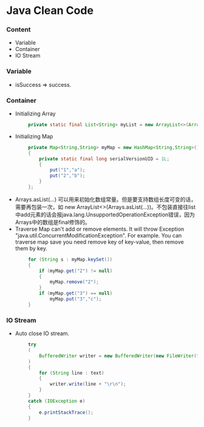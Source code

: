 # Java Clean Code

<h3 id="content">Content</h3>

- Variable
- Container
- IO  Stream



### Variable

- isSuccess => success.

### Container

- Initializing Array

```java
		private static final List<String> myList = new ArrayList<>(Arrays.asList("a","b"));
```

- Initializing Map

```java
        private Map<String,String> myMap = new HashMap<String,String>()
        {
            private static final long serialVersionUID = 1L;
            {
                put("1","a");
                put("2","b");
            }
        };
```

- Arrays.asList(...) 可以用来初始化数组常量。但是要支持数组长度可变的话，需要再包装一次，如 new ArrayList<>(Arrays.asList(...))。不包装直接往list中add元素的话会报java.lang.UnsupportedOperationException错误，因为Arrays中的数组是final修饰的。
- Traverse Map can't add or remove elements. It will throw Exception "java.util.ConcurrentModificationException". For example. You can traverse map save you need remove key of key-value, then remove them by key.

```java
        for (String s : myMap.keySet())
        {
            if (myMap.get("2") != null)
            {
                myMap.remove("2");
            }
            if (myMap.get("3") == null)
                myMap.put("3","c");
        }
```



### IO Stream

- Auto close IO stream.

```java
        try
        (
            BufferedWriter writer = new BufferedWriter(new FileWriter(file));
        )
        {
            for (String line : text)
            {
                writer.write(line + "\r\n");
            }
        }
        catch (IOException e)
        {
            e.printStackTrace();
        }
```

